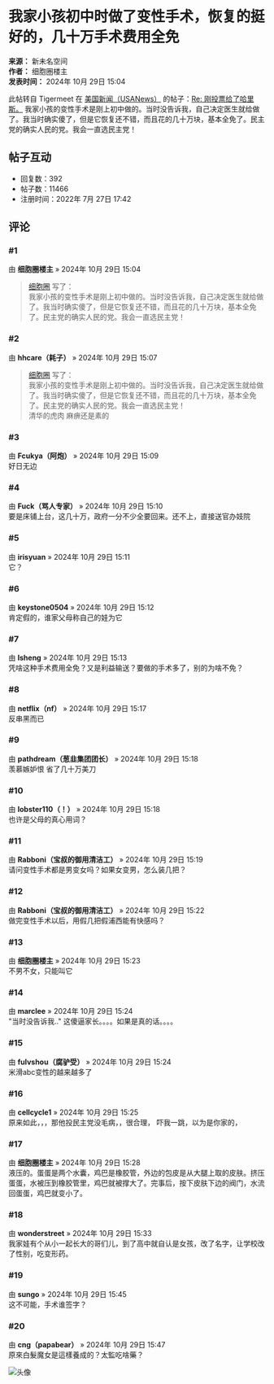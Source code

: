 # 我家小孩初中时做了变性手术，恢复的挺好的，几十万手术费用全免

**来源：** 新未名空间  
**作者：** 细胞圈楼主  
**发表时间：** 2024年 10月 29日 15:04  

此帖转自 Tigermeet 在 [美国新闻（USANews）](/viewforum.php?f=14) 的帖子：[Re: 刚投票给了哈里斯。](/viewtopic.php?p=4372071#p4372071) 我家小孩的变性手术是刚上初中做的。当时没告诉我，自己决定医生就给做了。我当时确实傻了，但是它恢复还不错，而且花的几十万块，基本全免了。民主党的确实人民的党。我会一直选民主党！

## 帖子互动
- 回复数：392
- 帖子数：11466
- 注册时间：2022年 7月 27日 17:42

## 评论
### #1
由 **细胞圈楼主** » 2024年 10月 29日 15:04  
> [细胞圈](./memberlist.php?mode=viewprofile&u=1180&sid=7cb5844822f487e881b28714854a032c) 写了：  
我家小孩的变性手术是刚上初中做的。当时没告诉我，自己决定医生就给做了。我当时确实傻了，但是它恢复还不错，而且花的几十万块，基本全免了。民主党的确实人民的党。我会一直选民主党！

### #2
由 **hhcare（耗子）** » 2024年 10月 29日 15:07  
> [细胞圈](./memberlist.php?mode=viewprofile&u=1180&sid=7cb5844822f487e881b28714854a032c) 写了：  
> 我家小孩的变性手术是刚上初中做的。当时没告诉我，自己决定医生就给做了。我当时确实傻了，但是它恢复还不错，而且花的几十万块，基本全免了。民主党的确实人民的党。我会一直选民主党！  
清华的虎肉 麻痹还是素的

### #3
由 **Fcukya（阿炮）** » 2024年 10月 29日 15:09  
好日无边

### #4
由 **Fuck（骂人专家）** » 2024年 10月 29日 15:10  
要是床铺上台，这几十万，政府一分不少全要回来。还不上，直接送官办妓院

### #5
由 **irisyuan** » 2024年 10月 29日 15:11  
它？

### #6
由 **keystone0504** » 2024年 10月 29日 15:12  
肯定假的，谁家父母称自己的娃为它

### #7
由 **lsheng** » 2024年 10月 29日 15:13  
凭啥这种手术费用全免？又是利益输送？要做的手术多了，别的为啥不免？

### #8
由 **netflix（nf）** » 2024年 10月 29日 15:17  
反串黑而已

### #9
由 **pathdream（葱韭集团团长）** » 2024年 10月 29日 15:18  
羡慕嫉妒恨 省了几十万美刀

### #10
由 **lobster110（！）** » 2024年 10月 29日 15:18  
也许是父母的真心用词？

### #11
由 **Rabboni（宝叔的御用清洁工）** » 2024年 10月 29日 15:19  
请问变性手术都是男变女吗？如果女变男，怎么装几把？

### #12
由 **Rabboni（宝叔的御用清洁工）** » 2024年 10月 29日 15:22  
做完变性手术以后，用假几把假浦西能有快感吗？

### #13
由 **细胞圈楼主** » 2024年 10月 29日 15:23  
不男不女，只能叫它

### #14
由 **marclee** » 2024年 10月 29日 15:24  
"当时没告诉我.." 这傻逼家长。。。。如果是真的话。。。。

### #15
由 **fulvshou（腐驴受）** » 2024年 10月 29日 15:24  
米滑abc变性的越来越多了

### #16
由 **cellcycle1** » 2024年 10月 29日 15:25  
原来如此，，，那他投民主党没毛病，，很合理， 吓我一跳，以为是你家的，

### #17
由 **细胞圈楼主** » 2024年 10月 29日 15:28  
液压的。蛋蛋是两个水囊，鸡巴是橡胶管，外边的包皮是从大腿上取的皮肤。挤压蛋蛋，水被压到橡胶管里，鸡巴就被撑大了。完事后，按下皮肤下边的阀门，水流回蛋蛋，鸡巴就变小了。

### #18
由 **wonderstreet** » 2024年 10月 29日 15:33  
我家娃有个从小一起长大的哥们儿，到了高中就自认是女孩，改了名字，让学校改了性别，吃变形药。

### #19
由 **sungo** » 2024年 10月 29日 15:45  
这不可能，手术谁签字？

### #20
由 **cng（papabear）** » 2024年 10月 29日 15:47  
原來白髮魔女是這樣養成的？太監吃啥藥？

![头像](./images/avatars/upload/1489421e9726a05850c7d0840c938892_1432.jpg)